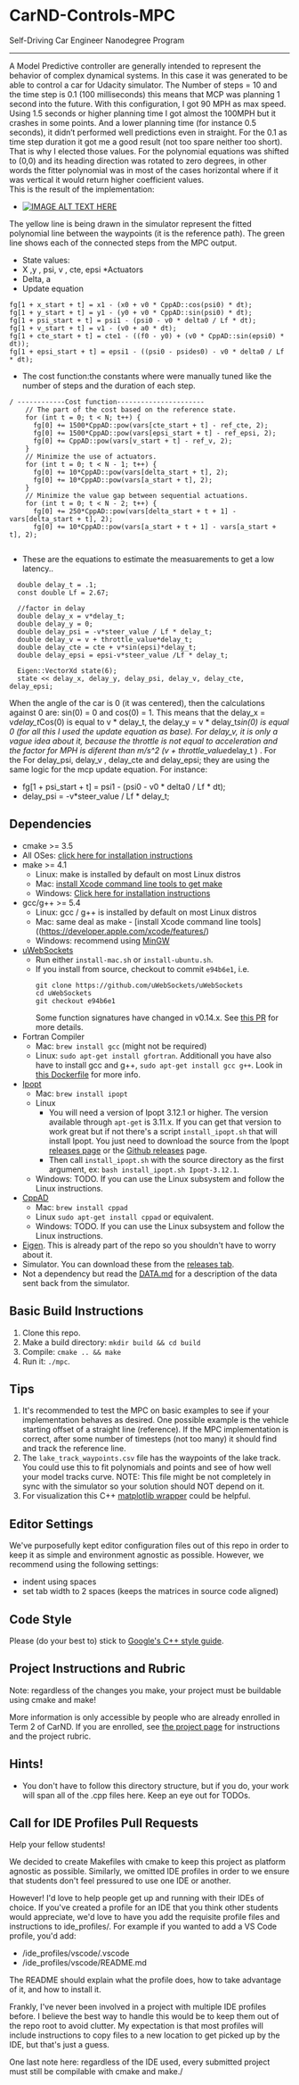 # CarND-Controls-MPC
Self-Driving Car Engineer Nanodegree Program

---
A Model Predictive controller are generally intended to represent the behavior of complex dynamical systems.  In this case it was generated to be able to control a car for Udacity simulator. 
The Number of steps = 10 and the time step is 0.1 (100 milliseconds) this means that MCP was planning 1 second into the future. With this configuration, I got 90 MPH as max speed.  Using 1.5 seconds or higher planning time I got almost the 100MPH but it crashes in some points. And a lower planning time (for instance 0.5 seconds), it didn’t performed well predictions even in straight. For the 0.1 as time step duration it got me a good result (not too spare neither too short).  That is why I elected those values.
For the polynomial equations was shifted to (0,0) and its heading direction was rotated to zero degrees, in other words the fitter polynomial was in most of the cases horizontal where if it was vertical it would return higher coefficient values.   
This is the result of the implementation:
* [![IMAGE ALT TEXT HERE](https://img.youtube.com/vi/3x_NpqI1VZ8/0.jpg)](https://www.youtube.com/watch?v=3x_NpqI1VZ8)

The yellow line is being drawn in the simulator represent the fitted polynomial line between the waypoints (it is the reference path). The green line shows each of the connected steps from the MPC output.

* State values:
 * X  ,y , psi, v , cte, epsi
*Actuators
 * Delta, a
* Update equation

```
fg[1 + x_start + t] = x1 - (x0 + v0 * CppAD::cos(psi0) * dt);
fg[1 + y_start + t] = y1 - (y0 + v0 * CppAD::sin(psi0) * dt);
fg[1 + psi_start + t] = psi1 - (psi0 - v0 * delta0 / Lf * dt);
fg[1 + v_start + t] = v1 - (v0 + a0 * dt);
fg[1 + cte_start + t] = cte1 - ((f0 - y0) + (v0 * CppAD::sin(epsi0) * dt));
fg[1 + epsi_start + t] = epsi1 - ((psi0 - psides0) - v0 * delta0 / Lf * dt);

```
* The cost function:the constants where were manually tuned like the number of steps and the duration of each step. 
```
/ ------------Cost function----------------------
	// The part of the cost based on the reference state.
    for (int t = 0; t < N; t++) {
      fg[0] += 1500*CppAD::pow(vars[cte_start + t] - ref_cte, 2);
      fg[0] += 1500*CppAD::pow(vars[epsi_start + t] - ref_epsi, 2);
      fg[0] += CppAD::pow(vars[v_start + t] - ref_v, 2);
	}
	// Minimize the use of actuators.
	for (int t = 0; t < N - 1; t++) {
      fg[0] += 10*CppAD::pow(vars[delta_start + t], 2);
      fg[0] += 10*CppAD::pow(vars[a_start + t], 2);
    }
	// Minimize the value gap between sequential actuations.
    for (int t = 0; t < N - 2; t++) {
      fg[0] += 250*CppAD::pow(vars[delta_start + t + 1] - vars[delta_start + t], 2);
      fg[0] += 10*CppAD::pow(vars[a_start + t + 1] - vars[a_start + t], 2);


```
* These are the equations to estimate the measuarements to get a low latency..
```
  double delay_t = .1;
  const double Lf = 2.67;

  //factor in delay
  double delay_x = v*delay_t;
  double delay_y = 0;
  double delay_psi = -v*steer_value / Lf * delay_t;
  double delay_v = v + throttle_value*delay_t;
  double delay_cte = cte + v*sin(epsi)*delay_t;
  double delay_epsi = epsi-v*steer_value /Lf * delay_t;
  
  Eigen::VectorXd state(6);
  state << delay_x, delay_y, delay_psi, delay_v, delay_cte, delay_epsi;
```

When the angle of the car is 0 (it was centered), then the calculations against 0 are: sin(0) = 0 and cos(0) = 1. This means that the delay_x = v*delay_t*Cos(0) is equal to v * delay_t, the delay_y = v * delay_t*sin(0) is equal 0 (for all this I used the update equation as base).  For delay_v, it is only a vague idea about it, because the throttle is not equal to acceleration and the factor for MPH is diferent than m/s^2 (v + throttle_value*delay_t ) . For the For delay_psi, delay_v , delay_cte  and delay_epsi; they are using the same logic for the mcp update equation.  For instance:
* fg[1 + psi_start + t] = psi1 - (psi0 - v0 * delta0 / Lf * dt);
* delay_psi = -v*steer_value / Lf * delay_t; 

## Dependencies

* cmake >= 3.5
 * All OSes: [click here for installation instructions](https://cmake.org/install/)
* make >= 4.1
  * Linux: make is installed by default on most Linux distros
  * Mac: [install Xcode command line tools to get make](https://developer.apple.com/xcode/features/)
  * Windows: [Click here for installation instructions](http://gnuwin32.sourceforge.net/packages/make.htm)
* gcc/g++ >= 5.4
  * Linux: gcc / g++ is installed by default on most Linux distros
  * Mac: same deal as make - [install Xcode command line tools]((https://developer.apple.com/xcode/features/)
  * Windows: recommend using [MinGW](http://www.mingw.org/)
* [uWebSockets](https://github.com/uWebSockets/uWebSockets)
  * Run either `install-mac.sh` or `install-ubuntu.sh`.
  * If you install from source, checkout to commit `e94b6e1`, i.e.
    ```
    git clone https://github.com/uWebSockets/uWebSockets 
    cd uWebSockets
    git checkout e94b6e1
    ```
    Some function signatures have changed in v0.14.x. See [this PR](https://github.com/udacity/CarND-MPC-Project/pull/3) for more details.
* Fortran Compiler
  * Mac: `brew install gcc` (might not be required)
  * Linux: `sudo apt-get install gfortran`. Additionall you have also have to install gcc and g++, `sudo apt-get install gcc g++`. Look in [this Dockerfile](https://github.com/udacity/CarND-MPC-Quizzes/blob/master/Dockerfile) for more info.
* [Ipopt](https://projects.coin-or.org/Ipopt)
  * Mac: `brew install ipopt`
  * Linux
    * You will need a version of Ipopt 3.12.1 or higher. The version available through `apt-get` is 3.11.x. If you can get that version to work great but if not there's a script `install_ipopt.sh` that will install Ipopt. You just need to download the source from the Ipopt [releases page](https://www.coin-or.org/download/source/Ipopt/) or the [Github releases](https://github.com/coin-or/Ipopt/releases) page.
    * Then call `install_ipopt.sh` with the source directory as the first argument, ex: `bash install_ipopt.sh Ipopt-3.12.1`. 
  * Windows: TODO. If you can use the Linux subsystem and follow the Linux instructions.
* [CppAD](https://www.coin-or.org/CppAD/)
  * Mac: `brew install cppad`
  * Linux `sudo apt-get install cppad` or equivalent.
  * Windows: TODO. If you can use the Linux subsystem and follow the Linux instructions.
* [Eigen](http://eigen.tuxfamily.org/index.php?title=Main_Page). This is already part of the repo so you shouldn't have to worry about it.
* Simulator. You can download these from the [releases tab](https://github.com/udacity/self-driving-car-sim/releases).
* Not a dependency but read the [DATA.md](./DATA.md) for a description of the data sent back from the simulator.


## Basic Build Instructions


1. Clone this repo.
2. Make a build directory: `mkdir build && cd build`
3. Compile: `cmake .. && make`
4. Run it: `./mpc`.

## Tips

1. It's recommended to test the MPC on basic examples to see if your implementation behaves as desired. One possible example
is the vehicle starting offset of a straight line (reference). If the MPC implementation is correct, after some number of timesteps
(not too many) it should find and track the reference line.
2. The `lake_track_waypoints.csv` file has the waypoints of the lake track. You could use this to fit polynomials and points and see of how well your model tracks curve. NOTE: This file might be not completely in sync with the simulator so your solution should NOT depend on it.
3. For visualization this C++ [matplotlib wrapper](https://github.com/lava/matplotlib-cpp) could be helpful.

## Editor Settings

We've purposefully kept editor configuration files out of this repo in order to
keep it as simple and environment agnostic as possible. However, we recommend
using the following settings:

* indent using spaces
* set tab width to 2 spaces (keeps the matrices in source code aligned)

## Code Style

Please (do your best to) stick to [Google's C++ style guide](https://google.github.io/styleguide/cppguide.html).

## Project Instructions and Rubric

Note: regardless of the changes you make, your project must be buildable using
cmake and make!

More information is only accessible by people who are already enrolled in Term 2
of CarND. If you are enrolled, see [the project page](https://classroom.udacity.com/nanodegrees/nd013/parts/40f38239-66b6-46ec-ae68-03afd8a601c8/modules/f1820894-8322-4bb3-81aa-b26b3c6dcbaf/lessons/b1ff3be0-c904-438e-aad3-2b5379f0e0c3/concepts/1a2255a0-e23c-44cf-8d41-39b8a3c8264a)
for instructions and the project rubric.

## Hints!

* You don't have to follow this directory structure, but if you do, your work
  will span all of the .cpp files here. Keep an eye out for TODOs.

## Call for IDE Profiles Pull Requests

Help your fellow students!

We decided to create Makefiles with cmake to keep this project as platform
agnostic as possible. Similarly, we omitted IDE profiles in order to we ensure
that students don't feel pressured to use one IDE or another.

However! I'd love to help people get up and running with their IDEs of choice.
If you've created a profile for an IDE that you think other students would
appreciate, we'd love to have you add the requisite profile files and
instructions to ide_profiles/. For example if you wanted to add a VS Code
profile, you'd add:

* /ide_profiles/vscode/.vscode
* /ide_profiles/vscode/README.md

The README should explain what the profile does, how to take advantage of it,
and how to install it.

Frankly, I've never been involved in a project with multiple IDE profiles
before. I believe the best way to handle this would be to keep them out of the
repo root to avoid clutter. My expectation is that most profiles will include
instructions to copy files to a new location to get picked up by the IDE, but
that's just a guess.

One last note here: regardless of the IDE used, every submitted project must
still be compilable with cmake and make./
